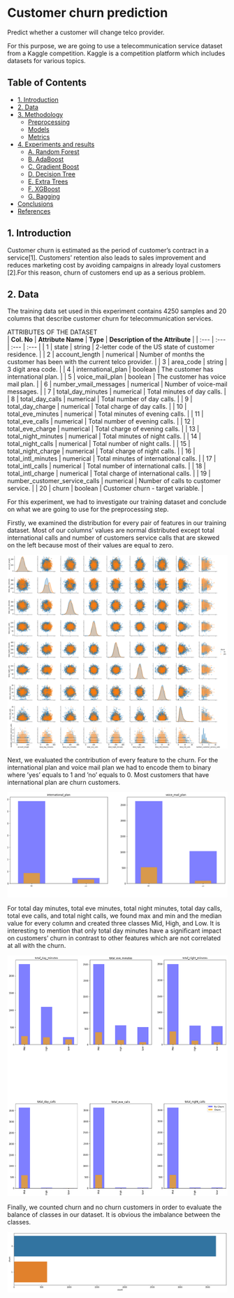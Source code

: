 # Customer churn prediction
Predict whether a customer will change telco provider.

For this purpose, we are going to use a telecommunication service dataset from a Kaggle competition. Kaggle is a competition platform which includes datasets for various 
topics.
## Table of Contents
* [1. Introduction](#1-introduction)
* [2. Data](#2-data)
* [3. Methodology](#3-methodology)
  * [Preprocessing](#preprocessing)
  * [Models](#models)
  * [Metrics](#metrics)
* [4. Experiments and results](#4-feature-engineering)
  * [A. Random Forest](#random-forest)
  * [B. AdaBoost](#adaboost)
  * [C. Gradient Boost](#gradient-boost)
  * [D. Decision Tree](#decision-tree)
  * [E. Extra Trees](#extra-tree)
  * [F. XGBoost](#xgboost)
  * [G. Bagging](#bagging)
* [Conclusions](#conclusions)
* [References](#references)

## 1. Introduction
Customer churn is estimated as the period of customer’s
contract in a service[1]. Customers’ retention also leads to
sales improvement and reduces marketing cost by avoiding
campaigns in already loyal customers [2].For this reason,
churn of customers end up as a serious problem.

## 2. Data
The training data set used in this experiment contains 4250
samples and 20 columns that describe customer churn for
telecommunication services.

ATTRIBUTES OF THE DATASET  </br>
| **Col. No** | **Attribute Name** | **Type** | **Description of the Attribute** |
| :--- | :--- | :--- | :--- |
| 1 | state | string | 2-letter code of the US state of customer residence. |
| 2 | account_length | numerical | Number of months the customer has been with the current telco provider. |
| 3 | area_code | string | 3 digit area code. |
| 4 | international_plan | boolean | The customer has international plan. |
| 5 | voice_mail_plan | boolean | The customer has voice mail plan. |
| 6 | number_vmail_messages | numerical | Number of voice-mail messages. |
| 7 | total_day_minutes | numerical | Total minutes of day calls. |
| 8 | total_day_calls | numerical | Total number of day calls. |
| 9 | total_day_charge | numerical | Total charge of day calls. |
| 10 | total_eve_minutes | numerical | Total minutes of evening calls. |
| 11 | total_eve_calls | numerical | Total number of evening calls. |
| 12 | total_eve_charge | numerical | Total charge of evening calls. |
| 13 | total_night_minutes | numerical | Total minutes of night calls. |
| 14 | total_night_calls | numerical | Total number of night calls. |
| 15 | total_night_charge | numerical | Total charge of night calls. |
| 16 | total_intl_minutes | numerical | Total minutes of international calls. |
| 17 | total_intl_calls | numerical | Total number of international calls. |
| 18 | total_intl_charge | numerical | Total charge of international calls. |
| 19 | number_customer_service_calls | numerical | Number of calls to customer service. |
| 20 | churn | boolean | Customer churn - target variable. |

For this experiment, we had to investigate our training
dataset and conclude on what we are going to use for the
preprocessing step.

Firstly, we examined the distribution for every pair of
features in our training dataset. Most of our columns’ values are normal
distributed except total international calls and number of
customers service calls that are skewed on the left because
most of their values are equal to zero.

![Values distribution](https://github.com/Dimstella/customer-churn-prediction/blob/main/Graphs/valuesDistribution.png) </br>

Next, we evaluated the contribution of every feature to the
churn. For the international plan and voice mail plan we had to
encode them to binary where ’yes’ equals to 1 and ’no’ equals
to 0. Most customers that have international plan are churn customers.

![](https://github.com/Dimstella/customer-churn-prediction/blob/main/Graphs/voicemail_international.png) </br>

For total day minutes, total eve minutes, total night minutes,
total day calls, total eve calls, and total night calls, we found
max and min and the median value for every column and
created three classes Mid, High, and Low. It is
interesting to mention that only total day minutes have a
significant impact on customers’ churn in contrast to other
features which are not correlated at all with the churn.

![](https://github.com/Dimstella/customer-churn-prediction/blob/main/Graphs/valuesClasses.png) </br>

Finally, we counted churn and no churn customers in order
to evaluate the balance of classes in our dataset. It is obvious 
the imbalance between the classes.

![](https://github.com/Dimstella/customer-churn-prediction/blob/main/Graphs/classesImbalance.png) </br>

